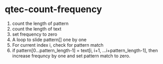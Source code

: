 # qtec-count-frequency

1. count the length of pattern
2. count the length of text
3. set frequency to zero
4. A loop to slide pattern[] one by one 
5. For current index i, check for pattern match
6. if pattern[0...pattern_length-1] = text[i, i+1, ...i+pattern_length-1], then increase frequncy by one and set pattern match to zero.

